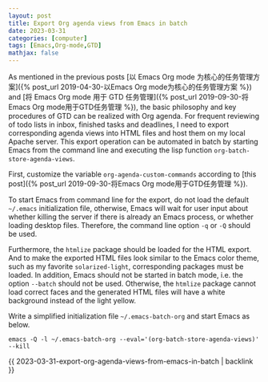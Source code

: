 ```yaml
---
layout: post
title: Export Org agenda views from Emacs in batch
date: 2023-03-31
categories: [computer]
tags: [Emacs,Org-mode,GTD]
mathjax: false
---
```


As mentioned in the previous posts [以 Emacs Org mode 为核心的任务管理方案]({% post_url 2019-04-30-以Emacs Org mode为核心的任务管理方案 %}) and [将 Emacs Org mode 用于 GTD 任务管理]({% post_url 2019-09-30-将Emacs Org mode用于GTD任务管理 %}), the basic philosophy and key procedures of GTD can be realized with Org agenda. For frequent reviewing of todo lists in inbox, finished tasks and deadlines, I need to export corresponding agenda views into HTML files and host them on my local Apache server. This export operation can be automated in batch by starting Emacs from the command line and executing the lisp function `org-batch-store-agenda-views`.

First, customize the variable `org-agenda-custom-commands` according to [this post]({% post_url 2019-09-30-将Emacs Org mode用于GTD任务管理 %}).

To start Emacs from command line for the export, do not load the default `~/.emacs` initialization file, otherwise, Emacs will wait for user input about whether killing the server if there is already an Emacs process, or whether loading desktop files. Therefore, the command line option `-q` or `-Q` should be used.

Furthermore, the `htmlize` package should be loaded for the HTML export. And to make the exported HTML files look similar to the Emacs color theme, such as my favorite `solarized-light`, corresponding packages must be loaded. In addition, Emacs should not be started in batch mode, i.e. the option `--batch` should not be used. Otherwise, the `htmlize` package cannot load correct faces and the generated HTML files will have a white background instead of the light yellow.

Write a simplified initialization file `~/.emacs-batch-org` and start Emacs as below.

```text
emacs -Q -l ~/.emacs-batch-org --eval='(org-batch-store-agenda-views)' --kill
```

{{ 2023-03-31-export-org-agenda-views-from-emacs-in-batch | backlink }}
